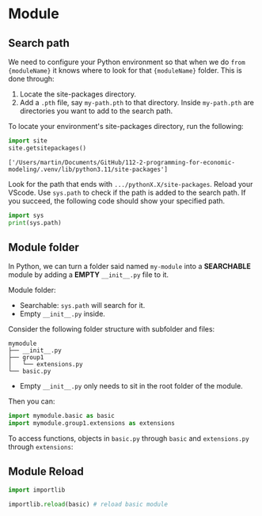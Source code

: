 # Module



## Search path

We need to configure your Python environment so that when we do `from {moduleName}` it knows where to look for that `{moduleName}` folder. This is done through:

1. Locate the site-packages directory. 
2. Add a `.pth` file, say `my-path.pth` to that directory. Inside `my-path.pth` are directories you want to add to the search path.

To locate your environment's site-packages directory, run the following:



```python
import site
site.getsitepackages()
```




    ['/Users/martin/Documents/GitHub/112-2-programming-for-economic-modeling/.venv/lib/python3.11/site-packages']



Look for the path that ends with `.../pythonX.X/site-packages`. Reload your VScode. Use `sys.path` to check if the path is added to the search path. If you succeed, the following code should show your specified path.




```python
import sys
print(sys.path)
```

## Module folder

In Python, we can turn a folder said named `my-module` into a **SEARCHABLE** module by adding a **EMPTY** `__init__.py` file to it.

Module folder:

- Searchable: `sys.path` will search for it.
- Empty `__init__.py` inside.

Consider the following folder structure with subfolder and files:

```
mymodule
├── __init__.py
├── group1
│   └── extensions.py
└── basic.py
```

- Empty `__init__.py` only needs to sit in the root folder of the module.

Then you can:


```python
import mymodule.basic as basic
import mymodule.group1.extensions as extensions
```

To access functions, objects in `basic.py` through `basic` and `extensions.py` through `extensions`:



## Module Reload


```python
import importlib

importlib.reload(basic) # reload basic module
```
